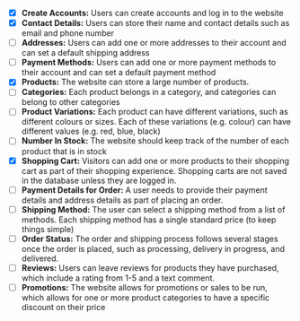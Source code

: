 - [x] **Create Accounts:** Users can create accounts and log in to the website
- [x] **Contact Details:** Users can store their name and contact details such as email and phone number
- [ ] **Addresses:** Users can add one or more addresses to their account and can set a default shipping address
- [ ] **Payment Methods:** Users can add one or more payment methods to their account and can set a default payment method
- [x] **Products:** The website can store a large number of products.
- [ ] **Categories:** Each product belongs in a category, and categories can belong to other categories
- [ ] **Product Variations:** Each product can have different variations, such as different colours or sizes. Each of these variations (e.g. colour) can have different values (e.g. red, blue, black)
- [ ] **Number In Stock:** The website should keep track of the number of each product that is in stock
- [x] **Shopping Cart:** Visitors can add one or more products to their shopping cart as part of their shopping experience. Shopping carts are not saved in the database unless they are logged in.
- [ ] **Payment Details for Order:** A user needs to provide their payment details and address details as part of placing an order.
- [ ] **Shipping Method:** The user can select a shipping method from a list of methods. Each shipping method has a single standard price (to keep things simple)
- [ ] **Order Status:** The order and shipping process follows several stages once the order is placed, such as processing, delivery in progress, and delivered.
- [ ] **Reviews:** Users can leave reviews for products they have purchased, which include a rating from 1-5 and a text comment.
- [ ] **Promotions:** The website allows for promotions or sales to be run, which allows for one or more product categories to have a specific discount on
their price
